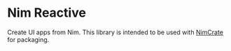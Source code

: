 # Nim Reactive

Create UI apps from Nim. This library is intended to be used with [NimCrate](https://github.com/jjv360/nim-crate) for packaging.